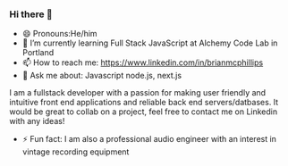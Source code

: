 ### Hi there 👋
- 😄 Pronouns:He/him 
- 🌱 I’m currently learning Full Stack JavaScript at Alchemy Code Lab in Portland
- 📫 How to reach me: https://www.linkedin.com/in/brianmcphillips
- 💬 Ask me about: Javascript node.js, next.js

I am a fullstack developer with a passion for making user friendly and intuitive front end applications and reliable back end servers/datbases.
It would be great to collab on a project, feel free to contact me on Linkedin with any ideas!

- ⚡ Fun fact: I am also a professional audio engineer with an interest in vintage recording equipment

